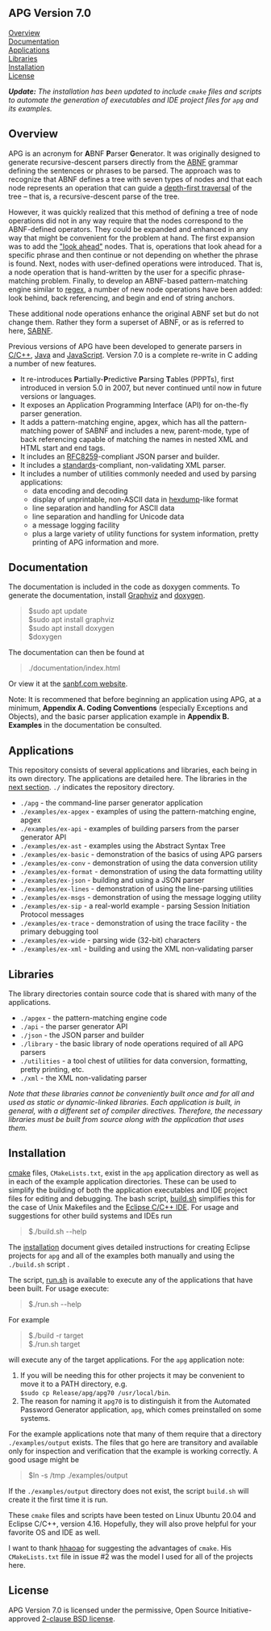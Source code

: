 ﻿## ﻿﻿APG Version 7.0

[Overview](#overview)<br>
[Documentation](#doc)<br>
[Applications](#apps)<br>
[Libraries](#libs)<br>
[Installation](#install)<br>
[License](#license)

_**Update:** The installation has been updated to include `cmake` files and scripts to automate the generation of executables and IDE project files for `apg` and its examples._

##  <a id='overview'></a> Overview 
APG is an acronym for **A**BNF **P**arser **G**enerator. It was originally designed to generate recursive-descent parsers directly from the [ABNF](https://tools.ietf.org/html/rfc5234) grammar defining the sentences or phrases to be parsed. The approach was to recognize that ABNF defines a tree with seven types of nodes and that each node represents an operation that can guide a [depth-first traversal](https://en.wikipedia.org/wiki/Tree_traversal) of the tree – that is, a recursive-descent parse of the tree.

However, it was quickly realized that this method of defining a tree of node operations did not in any way require that the nodes correspond to the ABNF-defined operators. They could be expanded and enhanced in any way that might be convenient for the problem at hand. The first expansion was to add the ["look ahead"](https://en.wikipedia.org/wiki/Syntactic_predicate) nodes. That is, operations that look ahead for a specific phrase and then continue or not depending on whether the phrase is found. Next, nodes with user-defined operations were introduced. That is, a node operation that is hand-written by the user for a specific phrase-matching problem. Finally, to develop an ABNF-based pattern-matching engine similar to [regex](https://en.wikipedia.org/wiki/Regular_expression), a number of new node operations have been added: look behind, back referencing, and begin and end of string anchors.

These additional node operations enhance the original ABNF set but do not change them. Rather they form a superset of ABNF, or as is referred to here, [SABNF](https://github.com/ldthomas/apg-7.0/blob/main/SABNF.md).

Previous versions of APG have been developed to generate parsers in [C/C++](https://github.com/ldthomas/apg-6.3), [Java](https://github.com/ldthomas/apg-java) and [JavaScript](https://github.com/ldthomas/apg-js). Version 7.0 is a complete re-write in C adding a number of new features.

-   It re-introduces **P**artially-**P**redictive **P**arsing **T**ables (PPPTs), first introduced in version 5.0 in 2007, but never continued until now in future versions or languages.
-   It exposes an Application Programming Interface (API) for on-the-fly parser generation.
-   It adds a pattern-matching engine, apgex, which has all the pattern-matching power of SABNF and includes a new, parent-mode, type of back referencing capable of matching the names in nested XML and HTML start and end tags. 
-   It includes an [RFC8259](https://tools.ietf.org/html/rfc8259)-compliant JSON parser and builder.
-   It includes a [standards](https://www.w3.org/TR/REC-xml/)-compliant, non-validating XML parser.
-   It includes a number of utilities commonly needed and used by parsing applications:
    -   data encoding and decoding
    -   display of unprintable, non-ASCII data in [hexdump](https://www.man7.org/linux/man-pages/man1/hexdump.1.html)-like format
    -   line separation and handling for ASCII data
    -   line separation and handling for Unicode data
    -   a message logging facility
    -   plus a large variety of utility functions for system information, pretty printing of APG information and more. 

##  <a id='doc'></a> Documentation 
The documentation is included in the code as doxygen comments. To generate the documentation, install [Graphviz](https://graphviz.org/) and [doxygen](https://www.doxygen.nl/index.html). 
> $sudo apt update<br>
> $sudo apt install graphviz<br>
> $sudo apt install doxygen<br>
> $doxygen

The documentation can then be found at
> ./documentation/index.html

Or view it at the [sanbf.com website](https://sabnf.com/docs/doc7.0/index.html).

Note: It is recommened that before beginning an application using APG, at a minimum,  **Appendix A. Coding Conventions** (especially Exceptions and Objects), and the basic parser application example in **Appendix B. Examples** in the documentation be consulted.

##  <a id='apps'></a> Applications 
This repository consists of several applications and libraries, each being in its own directory. The applications are detailed here. The libraries in the [next section](#libs). `./` indicates the repository directory.

 - `./apg` - the command-line parser generator application
 - `./examples/ex-apgex` - examples of using the pattern-matching engine, apgex
 - `./examples/ex-api` - examples of building parsers from the parser generator API
 - `./examples/ex-ast` - examples using the Abstract Syntax Tree
 - `./examples/ex-basic` - demonstration of the basics of using APG parsers
 - `./examples/ex-conv` - demonstration of using the data conversion utility
 - `./examples/ex-format` - demonstration of using the data formatting utility
 - `./examples/ex-json` - building and using a JSON parser
 - `./examples/ex-lines` - demonstration of using the line-parsing utilities
 - `./examples/ex-msgs` - demonstration of using the message logging utility
 - `./examples/ex-sip` - a real-world example - parsing Session Initiation Protocol messages
 - `./examples/ex-trace` - demonstration of using the trace facility - the primary debugging tool
 - `./examples/ex-wide` - parsing wide (32-bit) characters
 - `./examples/ex-xml` - building and using the XML non-validating parser

##  <a id='libs'></a> Libraries 
The library directories contain source code that is shared with many of the applications.

 - `./apgex` - the pattern-matching engine code
 - `./api` - the parser generator API
 - `./json` - the JSON parser and builder
 - `./library` - the basic library of node operations required of all APG parsers
 - `./utilities` - a tool chest of utilities for data conversion, formatting, pretty printing, etc.
 - `./xml` - the XML non-validating parser

_Note that these libraries cannot be conveniently built once and for all and used as static or dynamic-linked libraries. Each application is built, in general, with a different set of compiler directives. Therefore, the necessary libraries must be built from source along with the application that uses them._

##  <a id='install'></a> Installation 
[cmake](https://cmake.org/) files, `CMakeLists.txt`, exist in the `apg` application directory as well as in each of the example application directories. These can be used to simplify the building of both the application executables and IDE project files for editing and debugging. The bash script, [build.sh](https://github.com/ldthomas/apg-7.0/blob/main/build.sh) simplifies this for the case of Unix Makefiles and the [Eclipse C/C++ IDE](https://www.eclipse.org/downloads/packages/release/2021-03/r/eclipse-ide-cc-developers). For usage and suggestions for other build systems and IDEs run

>$./build.sh --help

The [installation](https://github.com/ldthomas/apg-7.0/blob/main/Installation.md) document gives detailed instructions for creating Eclipse projects for `apg` and all of the examples both manually and using the `./build.sh` script . 

The script, [run.sh](https://github.com/ldthomas/apg-7.0/blob/main/run.sh) is available to execute any of the applications that have been built. For usage execute:

> $./run.sh --help

For example

> $./build -r target<br>
> $./run.sh target

will execute any of the target applications. For the `apg` application note:

 1. If you will be needing this for other projects it may be convenient to move it to a PATH directory, e.g.<br> `$sudo cp Release/apg/apg70 /usr/local/bin`.
 2. The reason for naming it `apg70` is to distinguish it from the Automated Password Generator application, `apg`, which comes preinstalled on some systems.

For the example applications note that many of them require that a directory `./examples/output` exists. The files that go here are transitory and available only for inspection and verification that the example is working correctly. A good usage might be

> $ln -s /tmp ./examples/output

If the `./examples/output` directory does not exist, the script `build.sh` will create it the first time it is run.

These `cmake` files and scripts have been tested on Linux Ubuntu 20.04 and Eclipse C/C++, version 4.16. Hopefully, they will also prove helpful for your favorite OS and IDE as well.


I want to thank [hhaoao](https://github.com/hhaoao) for suggesting the advantages of `cmake`. His `CMakeLists.txt` file in issue #2 was the model I used for all of the projects here.

##  <a id='license'></a> License 
APG Version 7.0 is licensed under the permissive,  Open Source Initiative-approved [2-clause BSD license](LICENSE.md). 

